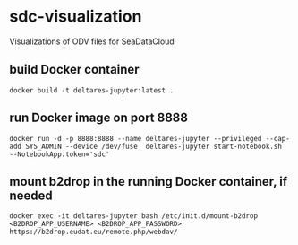 # sdc-visualization
Visualizations of ODV files for SeaDataCloud

## build Docker container
`docker build -t deltares-jupyter:latest .`

## run Docker image on port 8888
`docker run -d -p 8888:8888 --name deltares-jupyter --privileged --cap-add SYS_ADMIN --device /dev/fuse  deltares-jupyter start-notebook.sh  --NotebookApp.token='sdc'`

## mount b2drop in the running Docker container, if needed
`docker exec -it deltares-jupyter bash /etc/init.d/mount-b2drop <B2DROP_APP_USERNAME> <B2DROP_APP_PASSWORD> https://b2drop.eudat.eu/remote.php/webdav/`
